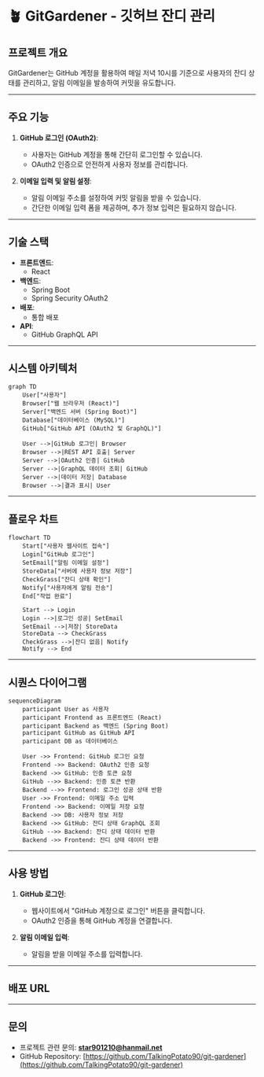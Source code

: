 # 🪴 GitGardener - 깃허브 잔디 관리

## 프로젝트 개요
GitGardener는 GitHub 계정을 활용하여 매일 저녁 10시를 기준으로 사용자의 잔디 상태를 관리하고, 알림 이메일을 발송하여 커밋을 유도합니다.

---

## 주요 기능
1. **GitHub 로그인 (OAuth2)**:
   - 사용자는 GitHub 계정을 통해 간단히 로그인할 수 있습니다.
   - OAuth2 인증으로 안전하게 사용자 정보를 관리합니다.
   
2. **이메일 입력 및 알림 설정**:
   - 알림 이메일 주소를 설정하여 커밋 알림을 받을 수 있습니다.
   - 간단한 이메일 입력 폼을 제공하며, 추가 정보 입력은 필요하지 않습니다.

---

## 기술 스택
- **프론트엔드**:
  - React
- **백엔드**:
  - Spring Boot
  - Spring Security OAuth2
- **배포**:
  - 통합 배포
- **API**:
  - GitHub GraphQL API

---

## 시스템 아키텍처
```mermaid
graph TD
    User["사용자"]
    Browser["웹 브라우저 (React)"]
    Server["백엔드 서버 (Spring Boot)"]
    Database["데이터베이스 (MySQL)"]
    GitHub["GitHub API (OAuth2 및 GraphQL)"]
    
    User -->|GitHub 로그인| Browser
    Browser -->|REST API 호출| Server
    Server -->|OAuth2 인증| GitHub
    Server -->|GraphQL 데이터 조회| GitHub
    Server -->|데이터 저장| Database
    Browser -->|결과 표시| User
```

---

## 플로우 차트
```mermaid
flowchart TD
    Start["사용자 웹사이트 접속"]
    Login["GitHub 로그인"]
    SetEmail["알림 이메일 설정"]
    StoreData["서버에 사용자 정보 저장"]
    CheckGrass["잔디 상태 확인"]
    Notify["사용자에게 알림 전송"]
    End["작업 완료"]

    Start --> Login
    Login -->|로그인 성공| SetEmail
    SetEmail -->|저장| StoreData
    StoreData --> CheckGrass
    CheckGrass -->|잔디 없음| Notify
    Notify --> End
```

---

## 시퀀스 다이어그램
```mermaid
sequenceDiagram
    participant User as 사용자
    participant Frontend as 프론트엔드 (React)
    participant Backend as 백엔드 (Spring Boot)
    participant GitHub as GitHub API
    participant DB as 데이터베이스

    User ->> Frontend: GitHub 로그인 요청
    Frontend ->> Backend: OAuth2 인증 요청
    Backend ->> GitHub: 인증 토큰 요청
    GitHub -->> Backend: 인증 토큰 반환
    Backend -->> Frontend: 로그인 성공 상태 반환
    User ->> Frontend: 이메일 주소 입력
    Frontend ->> Backend: 이메일 저장 요청
    Backend ->> DB: 사용자 정보 저장
    Backend ->> GitHub: 잔디 상태 GraphQL 조회
    GitHub -->> Backend: 잔디 상태 데이터 반환
    Backend ->> Frontend: 잔디 상태 데이터 반환
```

---

## 사용 방법

1. **GitHub 로그인**:
   - 웹사이트에서 "GitHub 계정으로 로그인" 버튼을 클릭합니다.
   - OAuth2 인증을 통해 GitHub 계정을 연결합니다.

2. **알림 이메일 입력**:
   - 알림을 받을 이메일 주소를 입력합니다.

---

## 배포 URL

---

## 문의
- 프로젝트 관련 문의: **star901210@hanmail.net**
- GitHub Repository: [https://github.com/TalkingPotato90/git-gardener](https://github.com/TalkingPotato90/git-gardener)
